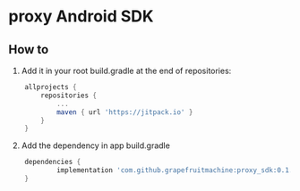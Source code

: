 # proxy Android SDK

## How to
1. Add it in your root build.gradle at the end of repositories:
```gradle
	allprojects {
		repositories {
			...
			maven { url 'https://jitpack.io' }
		}
	}
```
2.  Add the dependency in app build.gradle
```gradle
	dependencies {
	        implementation 'com.github.grapefruitmachine:proxy_sdk:0.1.0'
	}
```
